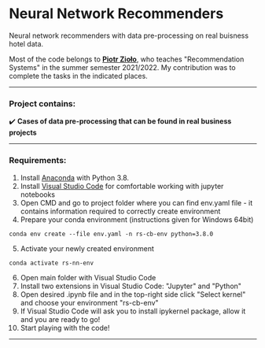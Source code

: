 # Neural Network Recommenders

Neural network recommenders with data pre-processing on real buisness hotel data.

Most of the code belongs to **[Piotr Zioło](https://github.com/PiotrZiolo)**, who teaches "Recommendation Systems" in the summer semester 2021/2022. My contribution was to complete the tasks in the indicated places.

---

### Project contains:

:heavy_check_mark: **Cases of data pre-processing that can be found in real business projects**

---

### Requirements:

1. Install [Anaconda](https://www.anaconda.com/products/individual) with Python 3.8.
2. Install [Visual Studio Code](https://code.visualstudio.com/docs/?dv=win) for comfortable working with jupyter notebooks
3. Open CMD and go to project folder where you can find env.yaml file - it contains information required to correctly create environment
4. Prepare your conda environment (instructions given for Windows 64bit)
```
conda env create --file env.yaml -n rs-cb-env python=3.8.0
```
5. Activate your newly created environment
```
conda activate rs-nn-env
```
6. Open main folder with Visual Studio Code
7. Install two extensions in Visual Studio Code: "Jupyter" and "Python"
8. Open desired .ipynb file and in the top-right side click "Select kernel" and choose your environment "rs-cb-env"
9. If Visual Studio Code will ask you to install ipykernel package, allow it and you are ready to go!
10. Start playing with the code!
---
